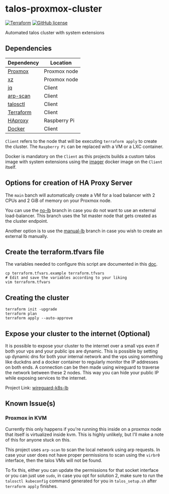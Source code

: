 # talos-proxmox-cluster

[![Terraform](https://github.com/Naman1997/talos-proxmox-cluster/actions/workflows/terraform.yml/badge.svg)](https://github.com/Naman1997/talos-proxmox-cluster/actions/workflows/terraform.yml)
[![GitHub license](https://img.shields.io/github/license/Naereen/StrapDown.js.svg)](https://github.com/Naman1997/talos-proxmox-cluster/blob/main/LICENSE)

Automated talos cluster with system extensions

## Dependencies

| Dependency | Location |
| ------ | ------ |
| [Proxmox](https://www.proxmox.com/en/proxmox-ve) | Proxmox node |
| [xz](https://en.wikipedia.org/wiki/XZ_Utils) | Proxmox node |
| [jq](https://stedolan.github.io/jq/) | Client |
| [arp-scan](https://linux.die.net/man/1/arp-scan) | Client |
| [talosctl](https://www.talos.dev/latest/learn-more/talosctl/) | Client |
| [Terraform](https://www.terraform.io/) | Client |
| [HAproxy](http://www.haproxy.org/) | Raspberry Pi |
| [Docker](https://docs.docker.com/) | Client |

`Client` refers to the node that will be executing `terraform apply` to create the cluster. The `Raspberry Pi` can be replaced with a VM or a LXC container.

Docker is mandatory on the `Client` as this projects builds a custom talos image with system extensions using the [imager](https://github.com/siderolabs/talos/pkgs/container/installer) docker image on the `Client` itself.

## Options for creation of HA Proxy Server

The `main` banch will automatically create a VM for a load balancer with 2 CPUs and 2 GiB of memory on your Proxmox node.

You can use the [no-lb](https://github.com/Naman1997/simple-talos-cluster/tree/no-lb) branch in case you do not want to use an external load-balancer. This branch uses the 1st master node that gets created as the cluster endpoint.

Another option is to use the [manual-lb](https://github.com/Naman1997/simple-talos-cluster/tree/manual-lb) branch in case you wish to create an external lb manually.

## Create the terraform.tfvars file

The variables needed to configure this script are documented in this [doc](docs/Variables.md).

```
cp terraform.tfvars.example terraform.tfvars
# Edit and save the variables according to your liking
vim terraform.tfvars
```


## Creating the cluster

```
terraform init -upgrade
terraform plan
terraform apply --auto-approve
```

## Expose your cluster to the internet (Optional)

It is possible to expose your cluster to the internet over a small vps even if both your vps and your public ips are dynamic. This is possible by setting up dynamic dns for both your internal network and the vps using something like duckdns
and a docker container to regularly monitor the IP addresses on both ends. A connection can be then made using wireguard to traverse the network between these 2 nodes. This way you can hide your public IP while exposing services to the internet.

Project Link: [wireguard-k8s-lb](https://github.com/Naman1997/wireguard-k8s-lb)


## Known Issue(s)

### Proxmox in KVM

Currently this only happens if you're running this inside on a proxmox node that itself is virtualized inside kvm. This is highly unlikely, but I'll make a note of this for anyone stuck on this.

This project uses `arp-scan` to scan the local network using arp requests. In case your user does not have proper permissions to scan using the `virbr0` interface, then the talos VMs will not be found.

To fix this, either you can update the permissions for that socket interface or you can just use `sudo`, in case you opt for solution 2, make sure to run the `talosctl kubeconfig` command generated for you in `talos_setup.sh` after `terraform apply` finishes.